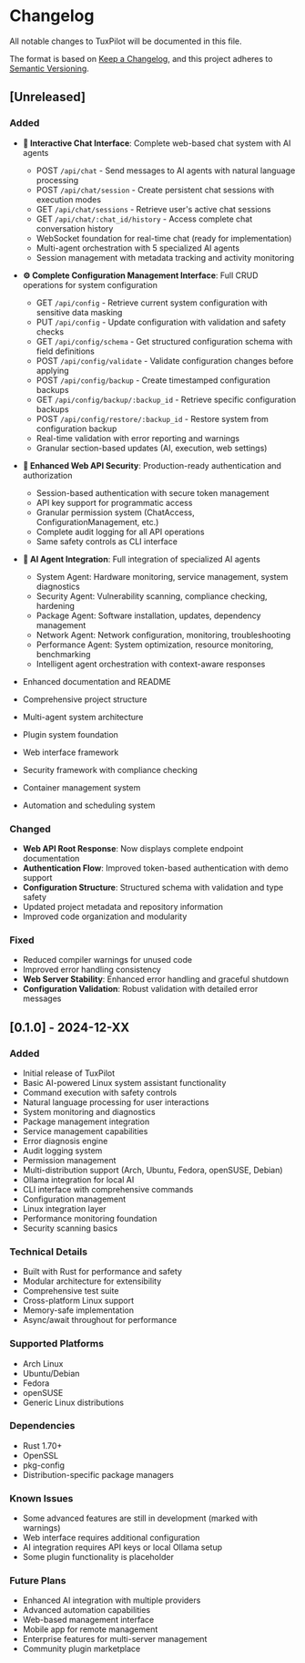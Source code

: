 # Changelog

All notable changes to TuxPilot will be documented in this file.

The format is based on [Keep a Changelog](https://keepachangelog.com/en/1.0.0/),
and this project adheres to [Semantic Versioning](https://semver.org/spec/v2.0.0.html).

## [Unreleased]

### Added
- **🚀 Interactive Chat Interface**: Complete web-based chat system with AI agents
  - POST `/api/chat` - Send messages to AI agents with natural language processing
  - POST `/api/chat/session` - Create persistent chat sessions with execution modes
  - GET `/api/chat/sessions` - Retrieve user's active chat sessions
  - GET `/api/chat/:chat_id/history` - Access complete chat conversation history
  - WebSocket foundation for real-time chat (ready for implementation)
  - Multi-agent orchestration with 5 specialized AI agents
  - Session management with metadata tracking and activity monitoring

- **⚙️ Complete Configuration Management Interface**: Full CRUD operations for system configuration
  - GET `/api/config` - Retrieve current system configuration with sensitive data masking
  - PUT `/api/config` - Update configuration with validation and safety checks
  - GET `/api/config/schema` - Get structured configuration schema with field definitions
  - POST `/api/config/validate` - Validate configuration changes before applying
  - POST `/api/config/backup` - Create timestamped configuration backups
  - GET `/api/config/backup/:backup_id` - Retrieve specific configuration backups
  - POST `/api/config/restore/:backup_id` - Restore system from configuration backup
  - Real-time validation with error reporting and warnings
  - Granular section-based updates (AI, execution, web settings)

- **🔐 Enhanced Web API Security**: Production-ready authentication and authorization
  - Session-based authentication with secure token management
  - API key support for programmatic access
  - Granular permission system (ChatAccess, ConfigurationManagement, etc.)
  - Complete audit logging for all API operations
  - Same safety controls as CLI interface

- **🤖 AI Agent Integration**: Full integration of specialized AI agents
  - System Agent: Hardware monitoring, service management, system diagnostics
  - Security Agent: Vulnerability scanning, compliance checking, hardening
  - Package Agent: Software installation, updates, dependency management
  - Network Agent: Network configuration, monitoring, troubleshooting
  - Performance Agent: System optimization, resource monitoring, benchmarking
  - Intelligent agent orchestration with context-aware responses

- Enhanced documentation and README
- Comprehensive project structure
- Multi-agent system architecture
- Plugin system foundation
- Web interface framework
- Security framework with compliance checking
- Container management system
- Automation and scheduling system

### Changed
- **Web API Root Response**: Now displays complete endpoint documentation
- **Authentication Flow**: Improved token-based authentication with demo support
- **Configuration Structure**: Structured schema with validation and type safety
- Updated project metadata and repository information
- Improved code organization and modularity

### Fixed
- Reduced compiler warnings for unused code
- Improved error handling consistency
- **Web Server Stability**: Enhanced error handling and graceful shutdown
- **Configuration Validation**: Robust validation with detailed error messages

## [0.1.0] - 2024-12-XX

### Added
- Initial release of TuxPilot
- Basic AI-powered Linux system assistant functionality
- Command execution with safety controls
- Natural language processing for user interactions
- System monitoring and diagnostics
- Package management integration
- Service management capabilities
- Error diagnosis engine
- Audit logging system
- Permission management
- Multi-distribution support (Arch, Ubuntu, Fedora, openSUSE, Debian)
- Ollama integration for local AI
- CLI interface with comprehensive commands
- Configuration management
- Linux integration layer
- Performance monitoring foundation
- Security scanning basics

### Technical Details
- Built with Rust for performance and safety
- Modular architecture for extensibility
- Comprehensive test suite
- Cross-platform Linux support
- Memory-safe implementation
- Async/await throughout for performance

### Supported Platforms
- Arch Linux
- Ubuntu/Debian
- Fedora
- openSUSE
- Generic Linux distributions

### Dependencies
- Rust 1.70+
- OpenSSL
- pkg-config
- Distribution-specific package managers

### Known Issues
- Some advanced features are still in development (marked with warnings)
- Web interface requires additional configuration
- AI integration requires API keys or local Ollama setup
- Some plugin functionality is placeholder

### Future Plans
- Enhanced AI integration with multiple providers
- Advanced automation capabilities
- Web-based management interface
- Mobile app for remote management
- Enterprise features for multi-server management
- Community plugin marketplace
